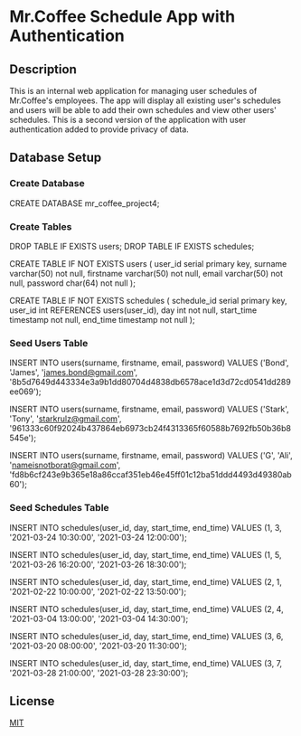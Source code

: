 # Mr.Coffee Schedule App with Authentication

## Description

This is an internal web application for managing user schedules of Mr.Coffee's employees. The app will display all existing user's schedules and users will be able to add their own schedules and view other users' schedules. This is a second version of the application with user authentication added to provide privacy of data.

## Database Setup

### Create Database

CREATE DATABASE mr_coffee_project4;

### Create Tables

DROP TABLE IF EXISTS users;
DROP TABLE IF EXISTS schedules;

CREATE TABLE IF NOT EXISTS users (
user_id serial primary key,
surname varchar(50) not null,
firstname varchar(50) not null,
email varchar(50) not null,
password char(64) not null
);

CREATE TABLE IF NOT EXISTS schedules (
schedule_id serial primary key,
user_id int REFERENCES users(user_id),
day int not null,
start_time timestamp not null,
end_time timestamp not null
);

### Seed Users Table

INSERT INTO users(surname, firstname, email, password)
VALUES ('Bond', 'James', 'james.bond@gmail.com', '8b5d7649d443334e3a9b1dd80704d4838db6578ace1d3d72cd0541dd289ee069');

INSERT INTO users(surname, firstname, email, password)
VALUES ('Stark', 'Tony', 'starkrulz@gmail.com', '961333c60f92024b437864eb6973cb24f4313365f60588b7692fb50b36b8545e');

INSERT INTO users(surname, firstname, email, password)
VALUES ('G', 'Ali', 'nameisnotborat@gmail.com', 'fd8b6cf243e9b365e18a86ccaf351eb46e45ff01c12ba51ddd4493d49380ab60');

### Seed Schedules Table

INSERT INTO schedules(user_id, day, start_time, end_time)
VALUES (1, 3, '2021-03-24 10:30:00', '2021-03-24 12:00:00');

INSERT INTO schedules(user_id, day, start_time, end_time)
VALUES (1, 5, '2021-03-26 16:20:00', '2021-03-26 18:30:00');

INSERT INTO schedules(user_id, day, start_time, end_time)
VALUES (2, 1, '2021-02-22 10:00:00', '2021-02-22 13:50:00');

INSERT INTO schedules(user_id, day, start_time, end_time)
VALUES (2, 4, '2021-03-04 13:00:00', '2021-03-04 14:30:00');

INSERT INTO schedules(user_id, day, start_time, end_time)
VALUES (3, 6, '2021-03-20 08:00:00', '2021-03-20 11:30:00');

INSERT INTO schedules(user_id, day, start_time, end_time)
VALUES (3, 7, '2021-03-28 21:00:00', '2021-03-28 23:30:00');

## License

[MIT](https://choosealicense.com/licenses/mit/)
